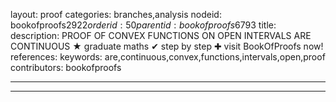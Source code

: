 layout: proof
categories: branches,analysis
nodeid: bookofproofs$2922
orderid: 50
parentid: bookofproofs$6793
title: 
description: PROOF OF CONVEX FUNCTIONS ON OPEN INTERVALS ARE CONTINUOUS &#9733; graduate maths &#10004; step by step &#10010; visit BookOfProofs now!
references: 
keywords: are,continuous,convex,functions,intervals,open,proof
contributors: bookofproofs

---


---

